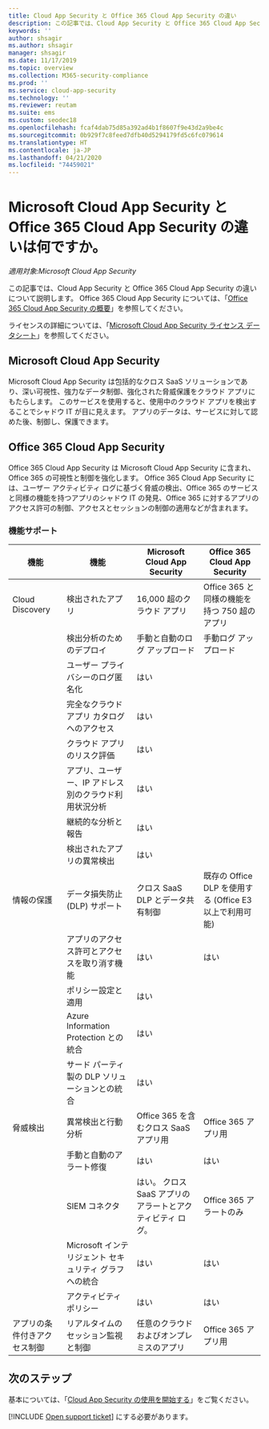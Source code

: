 ```yaml
---
title: Cloud App Security と Office 365 Cloud App Security の違い
description: この記事では、Cloud App Security と Office 365 Cloud App Security の違いについて説明します。
keywords: ''
author: shsagir
ms.author: shsagir
manager: shsagir
ms.date: 11/17/2019
ms.topic: overview
ms.collection: M365-security-compliance
ms.prod: ''
ms.service: cloud-app-security
ms.technology: ''
ms.reviewer: reutam
ms.suite: ems
ms.custom: seodec18
ms.openlocfilehash: fcaf4dab75d85a392ad4b1f8607f9e43d2a9be4c
ms.sourcegitcommit: 0b929f7c8feed7dfb40d5294179fd5c6fc079614
ms.translationtype: HT
ms.contentlocale: ja-JP
ms.lasthandoff: 04/21/2020
ms.locfileid: "74459021"
---
```

# <a name="what-are-the-differences-between-microsoft-cloud-app-security-and-office-365-cloud-app-security"></a>Microsoft Cloud App Security と Office 365 Cloud App Security の違いは何ですか。

*適用対象:Microsoft Cloud App Security*

この記事では、Cloud App Security と Office 365 Cloud App Security の違いについて説明します。 Office 365 Cloud App Security については、「[Office 365 Cloud App Security の概要](https://support.office.com/article/Get-started-with-Advanced-Management-Security-d9ee4d67-f2b3-42b4-9c9e-c4529904990a)」を参照してください。

ライセンスの詳細については、「[Microsoft Cloud App Security ライセンス データシート](https://aka.ms/mcaslicensing)」を参照してください。

## <a name="microsoft-cloud-app-security"></a>Microsoft Cloud App Security

Microsoft Cloud App Security は包括的なクロス SaaS ソリューションであり、深い可視性、強力なデータ制御、強化された脅威保護をクラウド アプリにもたらします。 このサービスを使用すると、使用中のクラウド アプリを検出することでシャドウ IT が目に見えます。 アプリのデータは、サービスに対して認めた後、制御し、保護できます。

## <a name="office-365-cloud-app-security"></a>Office 365 Cloud App Security

Office 365 Cloud App Security は Microsoft Cloud App Security に含まれ、Office 365 の可視性と制御を強化します。 Office 365 Cloud App Security には、ユーザー アクティビティ ログに基づく脅威の検出、Office 365 のサービスと同様の機能を持つアプリのシャドウ IT の発見、Office 365 に対するアプリのアクセス許可の制御、アクセスとセッションの制御の適用などが含まれます。

### <a name="feature-support"></a>機能サポート

|機能|機能|Microsoft Cloud App Security|Office 365 Cloud App Security|
|----|----|----|----|
|Cloud Discovery|検出されたアプリ |16,000 超のクラウド アプリ  |Office 365 と同様の機能を持つ 750 超のアプリ|
||検出分析のためのデプロイ|手動と自動のログ アップロード|手動ログ アップロード|
||ユーザー プライバシーのログ匿名化|はい||
||完全なクラウド アプリ カタログへのアクセス|はい||
||クラウド アプリのリスク評価|はい||
||アプリ、ユーザー、IP アドレス別のクラウド利用状況分析|はい||
||継続的な分析と報告|はい||
||検出されたアプリの異常検出|はい||
|情報の保護|データ損失防止 (DLP) サポート|クロス SaaS DLP とデータ共有制御|既存の Office DLP を使用する (Office E3 以上で利用可能)|
||アプリのアクセス許可とアクセスを取り消す機能|はい|はい|
||ポリシー設定と適用|はい||
||Azure Information Protection との統合 |はい||
||サード パーティ製の DLP ソリューションとの統合|はい||
|脅威検出|異常検出と行動分析|Office 365 を含むクロス SaaS アプリ用|Office 365 アプリ用 |
||手動と自動のアラート修復|はい|はい|
||SIEM コネクタ|はい。 クロス SaaS アプリのアラートとアクティビティ ログ。|Office 365 アラートのみ|
||Microsoft インテリジェント セキュリティ グラフへの統合|はい|はい|
||アクティビティ ポリシー|はい|はい|
|アプリの条件付きアクセス制御|リアルタイムのセッション監視と制御|任意のクラウドおよびオンプレミスのアプリ|Office 365 アプリ用|

## <a name="next-steps"></a>次のステップ

基本については、「[Cloud App Security の使用を開始する](getting-started-with-cloud-app-security.md)」をご覧ください。

[!INCLUDE [Open support ticket](includes/support.md)] にする必要があります。
